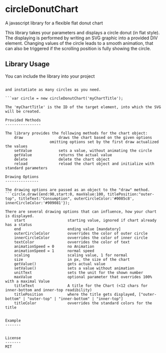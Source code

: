 circleDonutChart
================

A javascript library for a flexible flat donut chart

This library takes your parameters and displays a circle donut (in flat style). 
The displaying is performed by writing an SVG graphic into a provided DIV element.
Changing values of the circle leads to a smooth animation, that can also be triggered if the scrolling position
is fully showing the circle.

Library Usage
-------------

You can include the library into your project
```<script type="text/javascript" src="circleDonutChart.js"></script>

and instatiate as many circles as you need.

```var circle = new circleDonutChart('myChartTitle');

The 'myChartTitle' is the ID of the target element, into which the SVG will be created.

Provided Methods
----------------

The library provides the following methods for the chart object:
	draw				draws the chart based on the given options
					omitting options set by the first draw actualized the values
	setValue			sets a value, without animating the circle
	getValue			returns the actual value
	delete				delete the chart object
	reload				reload the chart object and initialize with standard parameters

Drawing Options
---------------

The drawing options are passed as an object to the "draw" method.
```circle.draw({end:90,start:0, maxValue:100, titlePosition:"outer-top", titleText:"Consumption", outerCircleColor:'#0085c8', innerCircleColor:'#909081'});

There are several drawing options that can influence, how your chart is displayed.
	start					starting value, ignored if chart already has a status
	end			 			ending value [mandatory]
	outerCircleColor		ovverrides the color of outer circle
	innerCircleColor		ovverrides the color of inner circle
	textColor				ovverrides the color of text
	animationSpeed = 0		no Animation
	animationSpeed = 1		normal speed
	scaling					scaling value, 1 for normal
	size					in px, the size of the chart
	getValue()				gets actual value
	setValue()				sets a value without animation
	unitText				sets the unit for the shown number
	maxValue				optional parameter that overrides 100%  with a maximal Value
	titleText				A title for the Chart (<12 chars for inner-bottom and inner-top readibility)
	titlePosition			where the title gets displayed, ["outer-bottom" | "outer-top" | "inner-bottom" | "inner-top"]
	titleColor				ovverrides the standard colors for the title


Example
-------


License
-------
MIT
